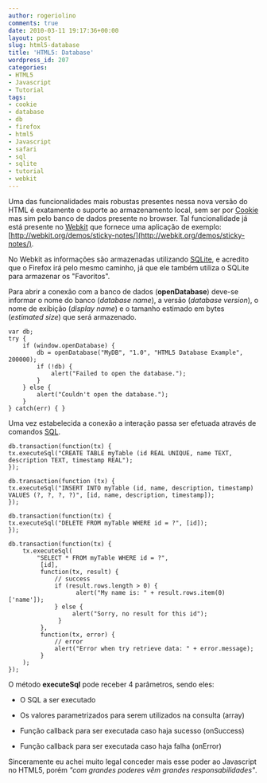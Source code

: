 ```yaml
---
author: rogeriolino
comments: true
date: 2010-03-11 19:17:36+00:00
layout: post
slug: html5-database
title: 'HTML5: Database'
wordpress_id: 207
categories:
- HTML5
- Javascript
- Tutorial
tags:
- cookie
- database
- db
- firefox
- html5
- Javascript
- safari
- sql
- sqlite
- tutorial
- webkit
---
```


Uma das funcionalidades mais robustas presentes nessa nova versão do HTML é exatamente o suporte ao armazenamento local, sem ser por [Cookie](http://pt.wikipedia.org/wiki/Cookie) mas sim pelo banco de dados presente no browser. Tal funcionalidade já está presente no [Webkit](http://webkit.org) que fornece uma aplicação de exemplo: [http://webkit.org/demos/sticky-notes/](http://webkit.org/demos/sticky-notes/).

No Webkit as informações são armazenadas utilizando [SQLite](http://www.sqlite.org/), e acredito que o Firefox irá pelo mesmo caminho, já que ele também utiliza o SQLite para armazenar os "Favoritos".

Para abrir a conexão com a banco de dados (**openDatabase**) deve-se informar o nome do banco (_database name_), a versão (_database version_), o nome de exibição (_display name_) e o tamanho estimado em bytes (_estimated size_) que será armazenado.


    
    
    var db;
    try {
        if (window.openDatabase) {
            db = openDatabase("MyDB", "1.0", "HTML5 Database Example", 200000);
            if (!db) {
                alert("Failed to open the database.");
            }
        } else {
            alert("Couldn't open the database.");
        }
    } catch(err) { }
    
    



Uma vez estabelecida a conexão a interação passa ser efetuada através de comandos [SQL](http://pt.wikipedia.org/wiki/SQL).


    
    
    db.transaction(function(tx) {
    tx.executeSql("CREATE TABLE myTable (id REAL UNIQUE, name TEXT, description TEXT, timestamp REAL");
    });
    
    db.transaction(function (tx) {
    tx.executeSql("INSERT INTO myTable (id, name, description, timestamp) VALUES (?, ?, ?, ?)", [id, name, description, timestamp]);
    });
    
    db.transaction(function(tx) {
    tx.executeSql("DELETE FROM myTable WHERE id = ?", [id]);
    });
    
    db.transaction(function(tx) {
        tx.executeSql(
            "SELECT * FROM myTable WHERE id = ?", 
             [id], 
             function(tx, result) {
                 // success
                 if (result.rows.length > 0) {
                       alert("My name is: " + result.rows.item(0)['name']);
                 } else {
                      alert("Sorry, no result for this id");
                  }
             }, 
             function(tx, error) {
                 // error
                 alert("Error when try retrieve data: " + error.message);
             }
        );
    });
    
    



O método **executeSql** pode receber 4 parâmetros, sendo eles:



	
  * O SQL a ser executado

	
  * Os valores parametrizados para serem utilizados na consulta (array)

	
  * Função callback para ser executada caso haja sucesso (onSuccess)

	
  * Função callback para ser executada caso haja falha (onError)



Sinceramente eu achei muito legal conceder mais esse poder ao Javascript no HTML5, porém _"com grandes poderes vêm grandes responsabilidades"_.

